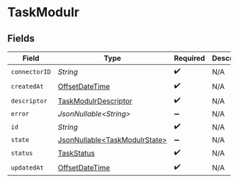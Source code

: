 # TaskModulr


## Fields

| Field                                                                                     | Type                                                                                      | Required                                                                                  | Description                                                                               |
| ----------------------------------------------------------------------------------------- | ----------------------------------------------------------------------------------------- | ----------------------------------------------------------------------------------------- | ----------------------------------------------------------------------------------------- |
| `connectorID`                                                                             | *String*                                                                                  | :heavy_check_mark:                                                                        | N/A                                                                                       |
| `createdAt`                                                                               | [OffsetDateTime](https://docs.oracle.com/javase/8/docs/api/java/time/OffsetDateTime.html) | :heavy_check_mark:                                                                        | N/A                                                                                       |
| `descriptor`                                                                              | [TaskModulrDescriptor](../../models/shared/TaskModulrDescriptor.md)                       | :heavy_check_mark:                                                                        | N/A                                                                                       |
| `error`                                                                                   | *JsonNullable\<String>*                                                                   | :heavy_minus_sign:                                                                        | N/A                                                                                       |
| `id`                                                                                      | *String*                                                                                  | :heavy_check_mark:                                                                        | N/A                                                                                       |
| `state`                                                                                   | [JsonNullable\<TaskModulrState>](../../models/shared/TaskModulrState.md)                  | :heavy_minus_sign:                                                                        | N/A                                                                                       |
| `status`                                                                                  | [TaskStatus](../../models/shared/TaskStatus.md)                                           | :heavy_check_mark:                                                                        | N/A                                                                                       |
| `updatedAt`                                                                               | [OffsetDateTime](https://docs.oracle.com/javase/8/docs/api/java/time/OffsetDateTime.html) | :heavy_check_mark:                                                                        | N/A                                                                                       |